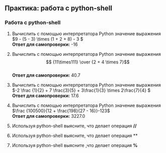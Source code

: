 ## Практика: работа с python-shell


### Работа с python-shell

1. Вычислить с помощью интерпретатора Python значение выражения \
   $9 - (5 - 3) \times (1 + 2 + 8) - 3 $ \
   **Ответ для самопроверки:** -16
   
   
2. Вычислить с помощью интерпретатора Python значение выражения \
   $$ {11\times111} \over  {2 + 4 \times 7}$$ \
   **Ответ для самопроверки:** 40.7
   

3. Вычислить с помощью интерпретатора Python значение выражения \
   $-2 \frac {1}{2} + 7 \frac{3}{5} + 3\frac{1}{3} \times 2\frac{7}{4}  $ \
   **Ответ для самопроверки:** 17.6
   

4. Вычислить с помощью интерпретатора Python значение выражения \
   $\frac {100500}{12 + \frac{198}{27 - 16}}-123$ \
   **Ответ для самопроверки:** 3227.0
   

5. Используя python-shell выясните, что делает операция **//**
6. Используя python-shell выясните, что делает операция **
7. Используя python-shell выясните ,что делает операция **%**
